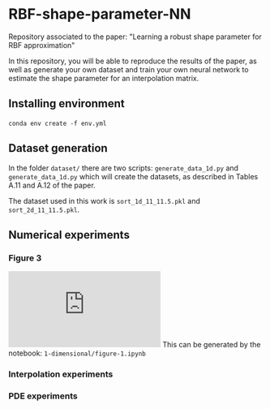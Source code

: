 # RBF-shape-parameter-NN

Repository associated to the paper: "Learning a robust shape parameter for RBF approximation"

In this repository, you will be able to reproduce the results of the paper, as well as generate your own dataset and train your own neural network to estimate the shape parameter for an interpolation matrix.

## Installing environment

~~~
conda env create -f env.yml
~~~

## Dataset generation
In the folder ``dataset/`` there are two scripts: ``generate_data_1d.py`` and ``generate_data_1d.py`` which will create the datasets, as described in Tables A.11 and A.12 of the paper.

The dataset used in this work is ``sort_1d_11_11.5.pkl`` and ``sort_2d_11_11.5.pkl``.

## Numerical experiments
### Figure 3
![/images/NEW_range0.1_test_stability_inf_interval.pdf](https://github.com/hanveiga/RBF-shape-parameter-NN/blob/main/images/NEW_range0.01_test_stability_inf_interval.pdf)
This can be generated by the notebook: ``1-dimensional/figure-1.ipynb``

### Interpolation experiments

### PDE experiments
